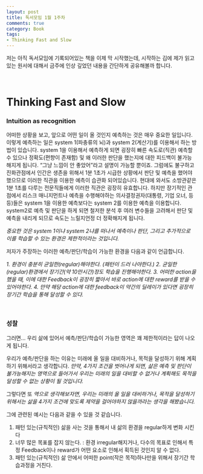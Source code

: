 ```yaml
---
layout: post
title: 독서모임 1월 1주차
comments: true
category: Book
tags:
- Thinking Fast and Slow
---
```




저는 아직 독서모임에 기록되어있는 책을 이제 막 시작했는데, 시작하는 김에 제가 읽고 있는 원서에 대해서 금주에 인상 깊었던 내용을 간단하게 공유해볼까 합니다.

​    

# Thinking Fast and Slow

### Intuition as recognition
어떠한 상황을 보고, 앞으로 어떤 일이 올 것인지 예측하는 것은 매우 중요한 일입니다. 이렇게 예측하는 일은 system 1(파충류의 뇌)과 system 2(계산기)를 이용해서 하는 방법이 있습니다. system 1을 이용해서 예측하게 되면 굉장히 빠른 속도로(직관) 예측할 수 있으나 정확도(편향이 존재함) 및 왜 이러한 판단을 했는지에 대한 피드백이 불가능해지게 됩니다. “그냥 느낌이 안 좋았어”라고 설명이 가능할 뿐이죠. 그럼에도 불구하고 진화관점에서 인간은 생존을 위해서 1분 1초가 시급한 상황에서 판단 및 예측을 했어야했으므로 이러한 직관을 이용한 예측이 습관화 되어있습니다. 현대에 와서도 소방관같은 1분 1초를 다루는 전문직들에게 이러한 직관은 굉장히 유효합니다. 하지만 장기적인 관점에서 리스크 매니지먼트나 예측을 수행해야하는 의사결정권자(대통령, 기업 오너, 등등)들은 system 1을 이용한 예측보다는 system 2를 이용한 예측을 이용합니다. system2로 예측 및 판단을 하게 되면 철저한 분석 후 여러 변수들을 고려해서 판단 및 예측을 내리게 되므로 속도는 느릴지언정 더 정확해지게 됩니다.

*중요한 것은 system 1이냐 system 2냐를 떠나서 예측이나 판단, 그리고 추가적으로 이를 학습할 수 있는 환경은 제한적이라는 것입니다.*

저자가 주장하는 이러한 예측/판단/학습이 가능한 환경을 다음과 같이 언급합니다.

*1. 환경이 충분히 균일한(regular)해야한다. (패턴이 드러 나야한다.)*
*2. 균일한(regular)환경에서 장기간(약 10만시간)정도 학습을 진행해야한다.*
*3. 어떠한 action을 했을 때, 이에 대한 Feedback이 굉장히 짧아서 바로 action에 대한 reward를 받을 수 있어야한다.*
*4. 만약 해당 action에 대한 feedback이 약간의 딜레이가 있다면 굉장히 장기간 학습을 통해  달성할 수 있다.*

​     

### 성찰
그러면... 우리 삶에 있어서 예측/판단/학습이 가능한 영역은 꽤 제한적이라는 답이 나오게 됩니다.

우리가 예측/판단을 하는 이유는 미래에 올 일을 대비하거나, 목적을 달성하기 위해 계획하기 위해서라고 생각합니다. *만약, 4가지 조건을 벗어나게 되면, 삶은 예측 및 판단이 불가능해지는 영역으로 들어가서 우리는 미래의 일을 대비할 수 없거나 계획해도 목적을 달성할 수 없는 상황이 될 것입니다.*

그렇다면 또 *역으로 생각해보자면, 우리는 미래의 올 일을 대비하거나, 목적을 달성하기 위해서는 삶을 4가지 조건에 맞도록 제약을 걸어야하지 않을까라는 생각을 해봤습니다.*

그에 관련된 예시는 다음과 같을 수 있을 것 같습니다.

1. 패턴 있는(규칙적인) 삶을 사는 것을 통해서 내 삶의 환경을 regular하게 변화 시킨다
2. 너무 많은 목표를 잡지 않는다.
   : 환경 irregular해지거나, 다수의 목표로 인해서 특정 Feedback이나 reward가
     어떤 요소로 인해서 획득된 것인지 알 수 없다.
3. 패턴 있는(규칙적인) 삶 안에서 어떠한 point(작은 목적)하나만을 위해서 장기간 학습과정을 거친다.
